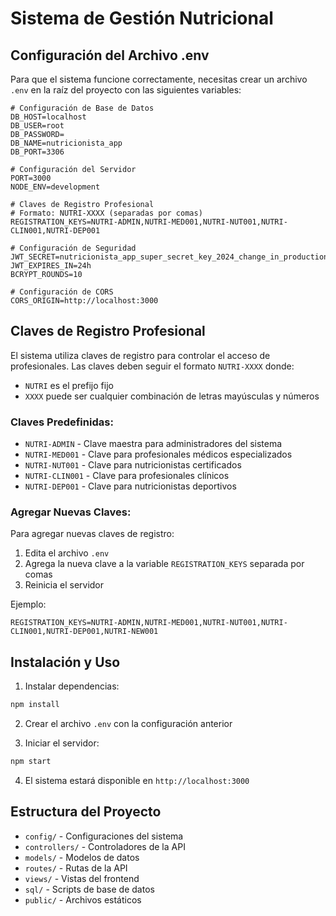 # Sistema de Gestión Nutricional

## Configuración del Archivo .env

Para que el sistema funcione correctamente, necesitas crear un archivo `.env` en la raíz del proyecto con las siguientes variables:

```env
# Configuración de Base de Datos
DB_HOST=localhost
DB_USER=root
DB_PASSWORD=
DB_NAME=nutricionista_app
DB_PORT=3306

# Configuración del Servidor
PORT=3000
NODE_ENV=development

# Claves de Registro Profesional
# Formato: NUTRI-XXXX (separadas por comas)
REGISTRATION_KEYS=NUTRI-ADMIN,NUTRI-MED001,NUTRI-NUT001,NUTRI-CLIN001,NUTRI-DEP001

# Configuración de Seguridad
JWT_SECRET=nutricionista_app_super_secret_key_2024_change_in_production
JWT_EXPIRES_IN=24h
BCRYPT_ROUNDS=10

# Configuración de CORS
CORS_ORIGIN=http://localhost:3000
```

## Claves de Registro Profesional

El sistema utiliza claves de registro para controlar el acceso de profesionales. Las claves deben seguir el formato `NUTRI-XXXX` donde:

- `NUTRI` es el prefijo fijo
- `XXXX` puede ser cualquier combinación de letras mayúsculas y números

### Claves Predefinidas:

- `NUTRI-ADMIN` - Clave maestra para administradores del sistema
- `NUTRI-MED001` - Clave para profesionales médicos especializados
- `NUTRI-NUT001` - Clave para nutricionistas certificados
- `NUTRI-CLIN001` - Clave para profesionales clínicos
- `NUTRI-DEP001` - Clave para nutricionistas deportivos

### Agregar Nuevas Claves:

Para agregar nuevas claves de registro:

1. Edita el archivo `.env`
2. Agrega la nueva clave a la variable `REGISTRATION_KEYS` separada por comas
3. Reinicia el servidor

Ejemplo:
```env
REGISTRATION_KEYS=NUTRI-ADMIN,NUTRI-MED001,NUTRI-NUT001,NUTRI-CLIN001,NUTRI-DEP001,NUTRI-NEW001
```

## Instalación y Uso

1. Instalar dependencias:
```bash
npm install
```

2. Crear el archivo `.env` con la configuración anterior

3. Iniciar el servidor:
```bash
npm start
```

4. El sistema estará disponible en `http://localhost:3000`

## Estructura del Proyecto

- `config/` - Configuraciones del sistema
- `controllers/` - Controladores de la API
- `models/` - Modelos de datos
- `routes/` - Rutas de la API
- `views/` - Vistas del frontend
- `sql/` - Scripts de base de datos
- `public/` - Archivos estáticos
